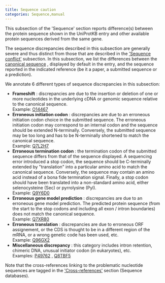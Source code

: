 ```yaml
---
title: Sequence caution
categories: Sequence,manual
---
```


This subsection of the 'Sequence' section reports difference(s) between the protein sequence shown in the UniProtKB entry and other available protein sequences derived from the same gene.

The sequence discrepancies described in this subsection are generally severe and thus distinct from those that are described in the ['Sequence conflict'](http://www.uniprot.org/manual/conflict) subsection. In this subsection, we list the differences between the [canonical sequence](http://www.uniprot.org/help/canonical%5Fand%5Fisoforms) , displayed by default in the entry, and the sequence reported in the indicated reference (be it a paper, a submitted sequence or a prediction).

We annotate 6 different types of sequence discrepancies in this subsection:

-   **Frameshift** : discrepancies are due to the insertion or deletion of one or more nucleotides in the underlying cDNA or genomic sequence relative to the canonical sequence.  
    Example: [O14467](http://www.uniprot.org/uniprotkb/O14467#sequences)
-   **Erroneous initiation codon** : discrepancies are due to an erroneous initiation codon choice in the submitted sequence. The erroneous initiation codon may correspond to an internal codon and the sequence should be extended N-terminally. Conversely, the submitted sequence may be too long and has to be N-terminally shortened to match the canonical sequence.  
    Example: [Q7L2H7](http://www.uniprot.org/uniprotkb/Q7L2H7#sequences)
-   **Erroneous termination codon** : the termination codon of the submitted sequence differs from that of the sequence displayed. A sequencing error introduced a stop codon, the sequence should be C-terminally extended by "translation" into a particular amino acid to match the canonical sequence. Conversely, the sequence may contain an amino acid instead of a bona fide termination signal. Finally, a stop codon should have been translated into a non-standard amino acid, either selenocysteine (Sec) or pyrrolysine (Pyl).  
    Example: [Q9Y6D0](http://www.uniprot.org/uniprotkb/Q9Y6D0#sequences)
-   **Erroneous gene model prediction** : discrepancies are due to an erroneous gene model prediction. The predicted protein sequence (from the start to the stop codons and including all exon / intron boundaries) does not match the canonical sequence.  
    Example: [Q7XR80](http://www.uniprot.org/uniprotkb/Q7XR80#sequences)
-   **Erroneous translation** : discrepancies are due to erroneous ORF assignement, or the CDS is thought to be in a different region of the mRNA, or a wrong genetic code has been used, etc.  
    Example: [Q96GX2](http://www.uniprot.org/uniprotkb/Q96GX2#sequences)
-   **Miscellaneous discrepancy** : this category includes intron retention, chimeric DNA, unusual initiator codon (in eukaryotes), etc.  
    Examples: [P49762](http://www.uniprot.org/uniprotkb/P49762#sequences) , [Q8TBF5](http://www.uniprot.org/uniprotkb/Q8TBF5#sequences)

Note that the cross-references linking to the problematic nucleotide sequences are tagged in the ['Cross-references'](http://www.uniprot.org/manual/cross%5Freferences%5Fsection) section (Sequence databases).
